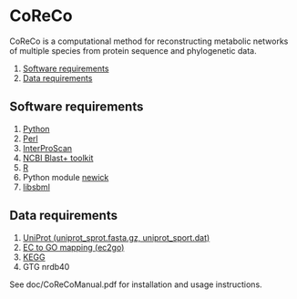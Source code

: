 # CoReCo

CoReCo is a computational method for reconstructing metabolic networks of multiple species from protein sequence and phylogenetic data.

1. [Software requirements](#software-requirements)
2. [Data requirements](#data-requirements)

## Software requirements

1. [Python](http://www.python.org/getit/)
2. [Perl](http://www.perl.org/)
3. [InterProScan](http://ftp.ebi.ac.uk/pub/databases/interpro/iprscan/)
4. [NCBI Blast+ toolkit](http://ftp.ncbi.nlm.nih.gov/blast/executables/blast+/LATEST/)
5. [R](http://www.r-project.org/)
6. Python module [newick](http://users-birc.au.dk/mailund/newick.html)
7. [libsbml](http://sourceforge.net/projects/sbml/files/libsbml/5.7.0/stable/)

## Data requirements

1. [UniProt (uniprot_sprot.fasta.gz, uniprot_sport.dat)](http://ftp.uniprot.org/pub/databases/uniprot/knowledgebase/)
2. [EC to GO mapping (ec2go)](http://www.geneontology.org/external2go/ec2go/)
3. [KEGG](http://www.kegg.jp/kegg/download/)
4. GTG nrdb40

See doc/CoReCoManual.pdf for installation and usage instructions.